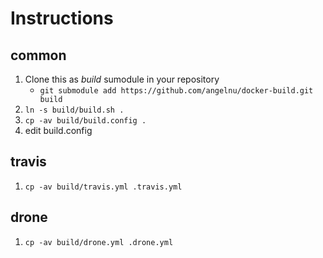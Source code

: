 # Instructions

## common

1. Clone this as _build_ sumodule in your repository
   - `git submodule add https://github.com/angelnu/docker-build.git build `
2. `ln -s build/build.sh .`
3. `cp -av build/build.config .`
4. edit build.config

## travis

1. `cp -av build/travis.yml .travis.yml`

## drone

1. `cp -av build/drone.yml .drone.yml`
